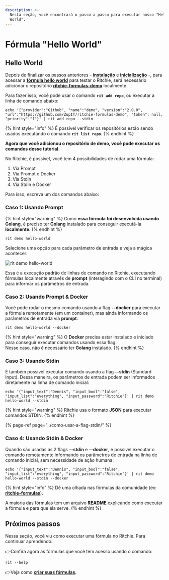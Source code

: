 ```yaml
---
description: >-
  Nesta seção, você encontrará o passo a passo para executar nosso "Hello
  World".
---
```


# Fórmula "Hello World"

## Hello World

Depois de finalizar os passos anteriores -  [**instalação**](../../getting-started/installation/) e [**inicialização**](../../getting-started/initialization.md) -,  para acessar a [**fórmula hello world**](https://github.com/ZupIT/ritchie-formulas/tree/master/demo/hello-world) para testar o Ritchie, será necessário adicionar o repositório [**ritchie-formulas-demo**](https://github.com/ZupIT/ritchie-formulas-demo) localmente.

Para fazer isso, você pode usar o comando **`rit add repo`**, ou executar a linha de comando abaixo:

```text
echo '{"provider":"Github", "name":"demo", "version":"2.0.0", "url":"https://github.com/ZupIT/ritchie-formulas-demo", "token": null, "priority":"1"}' | rit add repo --stdin
```

{% hint style="info" %}
É possível verificar os repositórios estão sendo usados executando o comando **`rit list repo`**.
{% endhint %}

**Agora que você adicionou o repositório de demo, você pode executar os comandos desse tutorial.**

No Ritchie, é possível, você tem 4 possibilidades de rodar uma fórmula: 

1. Via Prompt 
2. Via Prompt e Docker 
3. Via Stdin
4. Via Stdin e Docker 

Para isso, escreva um dos comandos abaixo:

### Caso 1: Usando Prompt

{% hint style="warning" %}
Como **essa fórmula  foi desenvolvida usando Golang**, é preciso ter **Golang** instalado para conseguir  executá-la **localmente**.
{% endhint %}

```text
rit demo hello-world
```

Selecione uma opção para cada parâmetro de entrada e veja a mágica acontecer:

![rit demo hello-world](../../.gitbook/assets/large-gif-1054x366-%20%281%29.gif)

Essa é a execução padrão de linhas de comando no Ritchie, executando fórmulas localmente através de **prompt** \(interagindo com o CLI no terminal\) para informar os parâmetros de entrada.

### Caso 2: Usando Prompt & Docker

Você pode rodar o mesmo comando usando a flag **--docker** para executar a fórmula remotamente \(em um container\), mas ainda informando os parâmetros de entrada via **prompt**:

```text
rit demo hello-world --docker
```

{% hint style="warning" %}
O **Docker** precisa estar instalado e iniciado para conseguir executar comandos usando essa flag.  
Nesse caso, não é necessário ter **Golang** instalado.
{% endhint %}

### Caso 3: Usando Stdin

É também possível executar comando usando a flag **--stdin** \(Standard Input\). Dessa maneira, os parâmetros de entrada podem ser informados diretamente na linha de comando inicial:

```
echo '{"input_text":"Dennis", "input_bool":"false", "input_list":"everything", "input_password":"Ritchie"}' | rit demo hello-world --stdin
```

{% hint style="warning" %}
Ritchie usa o formato **JSON** para executar comandos STDIN.
{% endhint %}

{% page-ref page="../como-usar-a-flag-stdin/" %}

### Caso 4: Usando Stdin & Docker

Quando são usadas as 2 flags **--stdin** e **--docker**, é possível executar o comando remotamente informando os parâmetros de entrada na linha de comando inicial, sem necessidade de ação humana:

```text
echo '{"input_text":"Dennis", "input_bool":"false", "input_list":"everything", "input_password":"Ritchie"}' | rit demo hello-world --stdin --docker
```

{% hint style="info" %}
Dê uma olhada nas fórmulas da comunidade \(ex: [**ritchie-formulas**](https://github.com/ZupIT/ritchie-formulas)\). 

A maioria das fórmulas tem um arquivo [**README**](https://github.com/ZupIT/ritchie-formulas/tree/master/demo/hello-world) explicando como executar a fórmula e para que ela serve.
{% endhint %}

## Próximos passos

Nessa seção, você viu como executar uma fórmula no Ritchie. Para continuar aprendendo:

👉Confira agora as fórmulas que você tem acesso usando o comando:

```text
rit --help
```

👉Veja como [**criar suas fórmulas**](../como-criar-formulas.md)**.**

